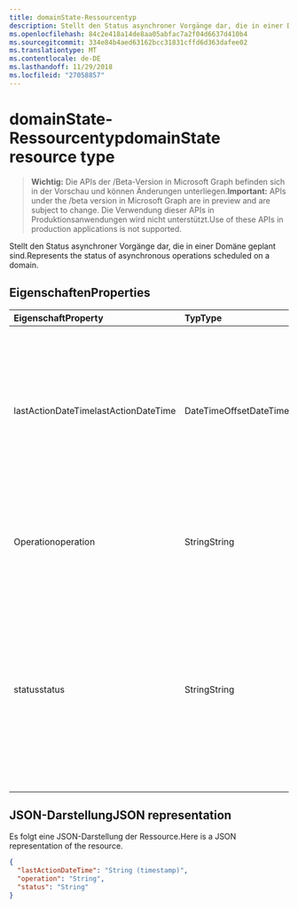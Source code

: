 ```yaml
---
title: domainState-Ressourcentyp
description: Stellt den Status asynchroner Vorgänge dar, die in einer Domäne geplant sind.
ms.openlocfilehash: 84c2e418a14de8aa05abfac7a2f04d6637d410b4
ms.sourcegitcommit: 334e84b4aed63162bcc31831cffd6d363dafee02
ms.translationtype: MT
ms.contentlocale: de-DE
ms.lasthandoff: 11/29/2018
ms.locfileid: "27058857"
---
```

# <a name="domainstate-resource-type"></a><span data-ttu-id="40454-103">domainState-Ressourcentyp</span><span class="sxs-lookup"><span data-stu-id="40454-103">domainState resource type</span></span>

> <span data-ttu-id="40454-104">**Wichtig:** Die APIs der /Beta-Version in Microsoft Graph befinden sich in der Vorschau und können Änderungen unterliegen.</span><span class="sxs-lookup"><span data-stu-id="40454-104">**Important:** APIs under the /beta version in Microsoft Graph are in preview and are subject to change.</span></span> <span data-ttu-id="40454-105">Die Verwendung dieser APIs in Produktionsanwendungen wird nicht unterstützt.</span><span class="sxs-lookup"><span data-stu-id="40454-105">Use of these APIs in production applications is not supported.</span></span>

<span data-ttu-id="40454-106">Stellt den Status asynchroner Vorgänge dar, die in einer Domäne geplant sind.</span><span class="sxs-lookup"><span data-stu-id="40454-106">Represents the status of asynchronous operations scheduled on a domain.</span></span>

## <a name="properties"></a><span data-ttu-id="40454-107">Eigenschaften</span><span class="sxs-lookup"><span data-stu-id="40454-107">Properties</span></span>

| <span data-ttu-id="40454-108">Eigenschaft</span><span class="sxs-lookup"><span data-stu-id="40454-108">Property</span></span>   | <span data-ttu-id="40454-109">Typ</span><span class="sxs-lookup"><span data-stu-id="40454-109">Type</span></span> | <span data-ttu-id="40454-110">Beschreibung</span><span class="sxs-lookup"><span data-stu-id="40454-110">Description</span></span> |
|:---------------|:--------|:----------|
| <span data-ttu-id="40454-111">lastActionDateTime</span><span class="sxs-lookup"><span data-stu-id="40454-111">lastActionDateTime</span></span> | <span data-ttu-id="40454-112">DateTimeOffset</span><span class="sxs-lookup"><span data-stu-id="40454-112">DateTimeOffset</span></span> | <span data-ttu-id="40454-p102">Zeitstempel der letzten Aktivität. Der Wert wird aktualisiert, wenn ein Vorgang geplant, die asynchrone Aufgabe gestartet und der Vorgang abgeschlossen wird.</span><span class="sxs-lookup"><span data-stu-id="40454-p102">Timestamp for when the last activity occurred. The value is updated when an operation is scheduled, the asynchronous task starts, and when the operation completes.</span></span> |
| <span data-ttu-id="40454-115">Operation</span><span class="sxs-lookup"><span data-stu-id="40454-115">operation</span></span> | <span data-ttu-id="40454-116">String</span><span class="sxs-lookup"><span data-stu-id="40454-116">String</span></span> | <span data-ttu-id="40454-p103">Typ des asynchronen Vorgangs. Mögliche Werte sind *ForceDelete* und *Verification*</span><span class="sxs-lookup"><span data-stu-id="40454-p103">Type of asynchronous operation. The values can be *ForceDelete* or *Verification*</span></span> |
| <span data-ttu-id="40454-119">status</span><span class="sxs-lookup"><span data-stu-id="40454-119">status</span></span> | <span data-ttu-id="40454-120">String</span><span class="sxs-lookup"><span data-stu-id="40454-120">String</span></span> | <span data-ttu-id="40454-121">Der aktuellen Status des Vorgangs.</span><span class="sxs-lookup"><span data-stu-id="40454-121">Current status of the operation.</span></span> <br> <span data-ttu-id="40454-122">*Scheduled*: Der Vorgang wurde geplant, aber noch nicht gestartet.</span><span class="sxs-lookup"><span data-stu-id="40454-122">*Scheduled* - Operation has been scheduled but has not started.</span></span> <br> <span data-ttu-id="40454-123">*InProgress*: Der Vorgang wurde gestartet und wird ausgeführt.</span><span class="sxs-lookup"><span data-stu-id="40454-123">*InProgress* - Task has started and is in progress.</span></span> <br> <span data-ttu-id="40454-124">*Failed*: Ein Fehler ist im Vorgang aufgetreten.</span><span class="sxs-lookup"><span data-stu-id="40454-124">*Failed* - Operation has failed.</span></span> |

## <a name="json-representation"></a><span data-ttu-id="40454-125">JSON-Darstellung</span><span class="sxs-lookup"><span data-stu-id="40454-125">JSON representation</span></span>
<span data-ttu-id="40454-126">Es folgt eine JSON-Darstellung der Ressource.</span><span class="sxs-lookup"><span data-stu-id="40454-126">Here is a JSON representation of the resource.</span></span>

<!-- {
  "blockType": "resource",
  "optionalProperties": [

  ],
  "@odata.type": "microsoft.graph.domainState"
}-->

```json
{
  "lastActionDateTime": "String (timestamp)",
  "operation": "String",
  "status": "String"
}

```

<!-- uuid: 8fcb5dbc-d5aa-4681-8e31-b001d5168d79
2015-10-25 14:57:30 UTC -->
<!-- {
  "type": "#page.annotation",
  "description": "domainState resource",
  "keywords": "",
  "section": "documentation",
  "tocPath": ""
}-->
